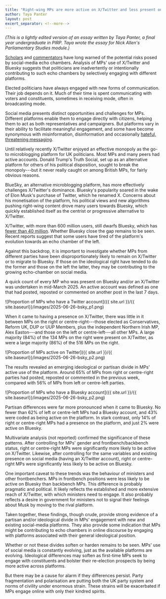 ```yaml
---
title: "Right-wing MPs are more active on X/Twitter and less present on Bluesky"
author: Taya Panter
layout: post
excert_separator: <!--more-->
---
```


*(This is a lightly edited version of an essay written by Taya Panter, a final year undergraduate in PIRP. Taya wrote the essay for Nick Allen's Parliamentary Studies module.)*

[Scholars](https://hls.harvard.edu/today/danger-internet-echo-chamber/)
and
[commentators](https://www.ft.com/content/65961fec-a5ab-4c71-b1c8-265be3583a93)
have long warned of the potential risks posed by social-media echo
chambers. Analysis of MPs' use of X/Twitter and Bluesky suggests that
politicians are inadvertently or intentionally contributing to such echo
chambers by selectively engaging with different platforms.

<!--more-->

Elected politicians have always engaged with new forms of communication.
Their job depends on it. Much of their time is spent communicating with
voters and constituents, sometimes in receiving mode, often in
broadcasting mode.

Social media presents distinct opportunities and challenges for MPs.
Different platforms enable them to engage directly with citizens,
helping them to act as both representatives and campaigners. But
platforms vary in their ability to facilitate meaningful engagement, and
some have become synonymous with misinformation, disinformation and
occasionally [hateful, threatening
messaging](https://theconversation.com/hate-speech-on-x-surged-for-at-least-8-months-after-elon-musk-takeover-new-research-249603).

Until relatively recently X/Twitter enjoyed an effective monopoly as the
go-to microblogging platform for UK politicians. Most MPs and many peers
had active accounts. Donald Trump's Truth Social, set up as an
alternative platform for others of his political disposition, sought to
break the monopoly---but it never really caught on among British MPs,
for fairly obvious reasons.

BlueSky, an alternative microblogging platform, has more effectively
challenges X/Twitter's dominance. Bluesky's popularity soared in the
wake of Elon Musk's purchase of Twitter, which he renamed X. Concerns
about his monetisation of the platform, his political views and new
algorithms pushing right-wing content drove many users towards Bluesky,
which quickly established itself as the centrist or progressive
alternative to X/Twitter.

X/Twitter, with more than 600 million users, still dwarfs Bluesky, which
has [fewer than 40
million](https://www.theverge.com/news/602049/bluesky-now-has-30-million-users).
Whether Bluesky close the gap remains to be seen. Recent reports suggest
that some users have tired of the platform's evolution towards an echo
chamber of the left.

Against this backdrop, it is important to investigate whether MPs from
different parties have been disproportionately likely to remain on
X/Twitter or to migrate to Bluesky. If those on the ideological right
have tended to do the former and those on the left the latter, they may
be contributing to the growing echo-chamber on social media.

A quick count of every MP who was present on Bluesky and/or an X/Twitter
was undertaken in mid-March 2025. An active account was defined as one
that had posted, reposted or commented on another post in the last 7
days.

![Proportion of MPs who have a Twitter account]({{ site.url }}/{{ site.baseurl}}/images/2025-06-26-bsky_p1.png)

When it came to having a presence on X/Twitter, there was little in it
between MPs on the right or centre-right---those elected as
Conservatives, Reform UK, DUP or UUP Members, plus the independent
Northern Irish MP, Alex Easton---and those on the left or
centre-left---all other MPs. A large majority (84%) of the 134 MPs on
the right were present on X/Twitter, as were a large majority (86%) of
the 516 MPs on the right.

![Proportion of MPs active on Twitter]({{ site.url }}/{{ site.baseurl}}/images/2025-06-26-bsky_p2.png)

The results revealed an emerging ideological or partisan divide in MPs'
active use of the platform. Around 65% of MPs from right or centre-right
parties had posted, reposted or commented in the previous week, compared
with 56% of MPs from left or centre-left parties.

![Proportion of MPs who have a Bluesky account]({{ site.url }}/{{ site.baseurl}}/images/2025-06-26-bsky_p2.png)

Partisan differences were far more pronounced when it came to Bluesky.
No fewer than 62% of left or centre-left MPs had a Bluesky account, and
43% were coded as being active on the platform. In stark contrast, only
14% of right or centre-right MPs had a presence on the platform, and
just 2% were active on Bluesky.

Multivariate analysis (not reported) confirmed the significance of
these patterns. After controlling for MPs' gender and
frontbench/backbench status, right or centre-right MPs were
significantly more likely to be active on X/Twitter. Likewise, after
controlling for the same variables and existing presence on social
media (having an X/Twitter account), right or centre-right MPs were
significantly less likely to be active on Bluesky.

One important caveat to these trends was the behaviour of ministers and
other frontbenchers. MPs in frontbench positions were less likely to be
active on Bluesky than backbench MPs. This difference is probably
pragmatic and political. It likely reflects the established and more
extensive reach of X/Twitter, with which ministers need to engage. It
also probably reflects a desire in government for ministers not to
signal their feelings about Musk by moving to the rival platform.

Taken together, these findings, though crude, provide strong evidence of
a partisan and/or ideological divide in MPs' engagement with new and
existing social-media platforms. They also provide some indication that
MPs might be contributing to echo chambers in online discourse by
engaging with platforms associated with their general ideological
position.

Whether or not these divides soften or harden remains to be seen. MPs\'
use of social media is constantly evolving, just as the available
platforms are evolving. Ideological differences may soften as first-time
MPs seek to engage with constituents and bolster their re-election
prospects by being more active across platforms. 

But there may be a cause for alarm if they differences persist. Party
fragmentation and polarisation are putting both the UK party system and
norms of civility under enormous strain. These strains will be
exacerbated if MPs engage online with only their kindred spirits.
